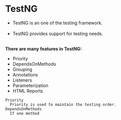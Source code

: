 # TestNG
<ul>
<li>TestNG is an one of the testing framework.</li><br>
<li>TestNG provides support for testing needs.</li><br>
</ul>
<b>There are many features in TestNG:</b><br>
  <ul><li> Priority</li>
  <li>DependsOnMethods</li>
  <li>Grouping</li>
  <li>Annotations</li>
  <li>Listeners</li>
  <li>Parameterization</li>
 <li>HTML Reports</li> 
    </ul>


    Priority
      Priority is used to maintain the testing order.
    DependsOnMethods
      If one method

